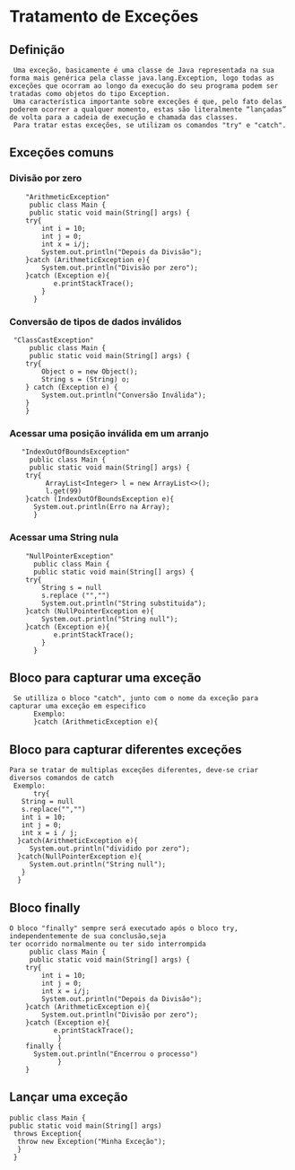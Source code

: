 # Tratamento de Exceções
## Definição
     Uma exceção, basicamente é uma classe de Java representada na sua forma mais genérica pela classe java.lang.Exception, logo todas as exceções que ocorram ao longo da execução do seu programa podem ser tratadas como objetos do tipo Exception.
     Uma característica importante sobre exceções é que, pelo fato delas poderem ocorrer a qualquer momento, estas são literalmente “lançadas” de volta para a cadeia de execução e chamada das classes.
     Para tratar estas exceções, se utilizam os comandos "try" e "catch".
## Exceções comuns
### Divisão por zero
        "ArithmeticException"
         public class Main {
	     public static void main(String[] args) {
		try{
			int i = 10;
			int j = 0;
			int x = i/j;
			System.out.println("Depois da Divisão");
		}catch (ArithmeticException e){
			System.out.println("Divisão por zero");
		}catch (Exception e){
               e.printStackTrace();
            }
          }
### Conversão de tipos de dados inválidos
	 "ClassCastException"
         public class Main {
	     public static void main(String[] args) {
		try{
			Object o = new Object();
			String s = (String) o;
		} catch (Exception e) {
			System.out.println("Conversão Inválida"); 
		}
		}
### Acessar uma posição inválida em um arranjo
       "IndexOutOfBoundsException"
	     public class Main {
	     public static void main(String[] args) {
		try{
		     ArrayList<Integer> l = new ArrayList<>();
		     l.get(99)
		}catch (IndexOutOfBoundsException e){
		  System.out.println(Erro na Array);
		  }
### Acessar uma String nula
        "NullPointerException"
          public class Main {
          public static void main(String[] args) {
		try{
			String s = null
			s.replace ("","")
			System.out.println("String substituida");
		}catch (NullPointerException e){
			System.out.println("String null");
		}catch (Exception e){
               e.printStackTrace();
            }
          }
					
## Bloco para capturar uma exceção
     Se utilliza o bloco "catch", junto com o nome da exceção para capturar uma exceção em especifico
          Exemplo:
          }catch (ArithmeticException e){
## Bloco para capturar diferentes exceções
	Para se tratar de multiplas exceções diferentes, deve-se criar diversos comandos de catch
	 Exemplo:
          try{
	   String = null
	   s.replace("","")
	   int i = 10;
	   int j = 0;
	   int x = i / j;
	  }catch(ArithmeticException e){
  	     System.out.println("dividido por zero");
	  }catch(NullPointerException e){
	     System.out.println("String null");
	   }
	  }

## Bloco finally
	O bloco "finally" sempre será executado após o bloco try, independentemente de sua conclusão,seja 
	ter ocorrido normalmente ou ter sido interrompida
         public class Main {
	     public static void main(String[] args) {
		try{
			int i = 10;
			int j = 0;
			int x = i/j;
			System.out.println("Depois da Divisão");
		}catch (ArithmeticException e){
			System.out.println("Divisão por zero");
		}catch (Exception e){
               e.printStackTrace();
                }
		finally {
		  System.out.println("Encerrou o processo")
             	}
		}
	
## Lançar uma exceção
	public class Main {
	public static void main(String[] args)
	 throws Exception{
	  throw new Exception("Minha Exceção");
	  }
	 }
